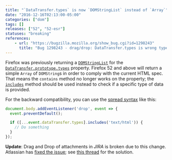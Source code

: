 ```yaml
---
title: "`DataTransfer.types` is now `DOMStringList` instead of `Array`"
date: "2016-12-16T02:13:00-05:00"
categories: ["dom"]
tags: []
releases: ["52", "52-esr"]
statuses: "breaking"
references:
    - url: "https://bugzilla.mozilla.org/show_bug.cgi?id=1298243"
      title: "Bug 1298243 - drag/drop: DataTransfer.types is wrong type"
---
```

Firefox was previously returning a [`DOMStringList`](https://developer.mozilla.org/docs/Web/API/DOMStringList) for the [`DataTransfer.prototype.types`](https://developer.mozilla.org/docs/Web/API/DataTransfer/types) property. Firefox 52 and above will return a simple `Array` of `DOMString`s in order to comply with the current HTML spec. That means the `contains` method no longer works on the property; the [`includes`](https://developer.mozilla.org/docs/Web/JavaScript/Reference/Global_Objects/Array/includes) method should be used instead to check if a specific type of data is provided.

For the backward compatibility, you can use the [spread syntax](https://developer.mozilla.org/docs/Web/JavaScript/Reference/Operators/Spread_operator) like this:

```js
document.body.addEventListener('drop', event => {
  event.preventDefault();

  if ([...event.dataTransfer.types].includes('text/html')) {
    // Do something
  }
});
```

**Update**: Drag and Drop of attachments in *JIRA* is broken due to this change. Atlassian has [fixed the issue](https://bitbucket.org/atlassian/jira-drag-drop-attachments-plugin/commits/3dbc08643607a680339d485877af501c0572e1b1); see [this thread](https://jira.atlassian.com/browse/JRA-64414) for the solution.
